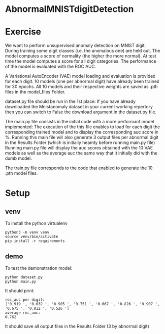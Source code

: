 # AbnormalMNISTdigitDetection
# Exercise

We want to perform unsupervised anomaly detection on MNIST digit.
During training some digit classes (i.e. the anomalous one) are held out.
The model computes a score of normality (the higher the more normal).
At test time the model computes a score for all digit categories. 
The performance of the model is evaluated with the ROC AUC.

A Variational AutoEncoder (VAE) model loading and evaluation is provided for each digit.
10 models (one per abnormal digit) have already been trained for 30 epochs. All 10 models and 
their respective weights are saved as .pth files in the model_files Folder.

dataset.py file should be run in the 1st place:
If you have already downloaded the Mnistanomaly dataset in your current working repertory then you can
switch to False the download argument in the dataset.py file.

The main.py file consists in the initial code with a more performant model implemented: 
The execution of the this file enables to load for each digit the corresponding trained model
and to display the corresponding auc score in %. Running this main file will also generate 
3 output files per abnormal digit in the Results Folder (which is initially heamty before running main.py file)
Running main.py file will display the auc scores obtained with the 10 VAE models as well as the average auc
the same way that it initially did with the dumb model. 

The train.py file corresponds to the code that enabled to generate the 10 .pth model files. 

# Setup
## venv
To install the python virtualenv 
```
python3 -m venv venv
source venv/bin/activate
pip install -r requirements
```
## demo
To test the demonstration model:
```
python dataset.py
python main.py
```
It should print:
``` 
roc_auc per digit:
['0.919 ', '0.632 ', '0.905 ', '0.751 ', '0.667 ', '0.826 ', '0.907 ', '0.675 ', '0.812 ', '0.526 ']
average roc_auc:
0.762
```
It should save all output files in the Results Folder (3 by abnormal digit)
